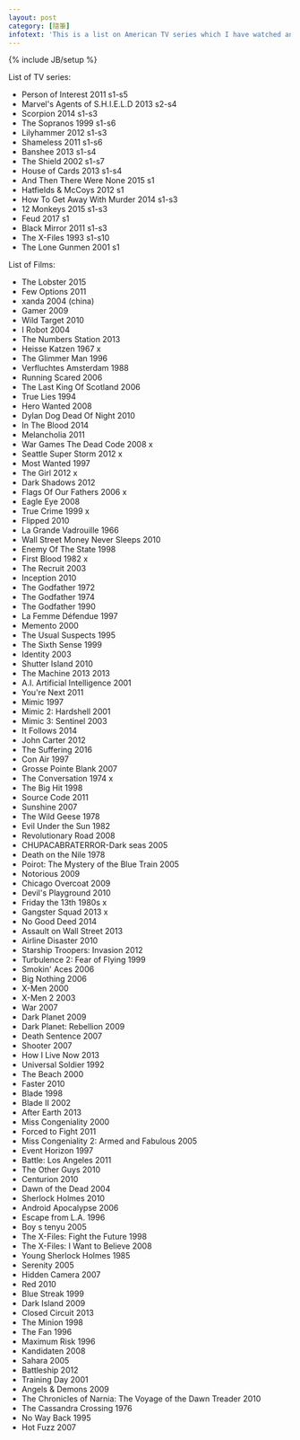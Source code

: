 ```yaml
---
layout: post
category: [隨筆]
infotext: 'This is a list on American TV series which I have watched and will have watched in these years and in the future.'
---
```

{% include JB/setup %}

List of TV series:

- Person of Interest 2011 s1-s5
- Marvel's Agents of S.H.I.E.L.D 2013 s2-s4
- Scorpion 2014 s1-s3
- The Sopranos 1999 s1-s6
- Lilyhammer 2012 s1-s3
- Shameless 2011 s1-s6
- Banshee 2013 s1-s4
- The Shield 2002 s1-s7
- House of Cards 2013 s1-s4
- And Then There Were None 2015 s1
- Hatfields & McCoys 2012 s1
- How To Get Away With Murder 2014 s1-s3
- 12 Monkeys 2015 s1-s3
- Feud 2017 s1
- Black Mirror 2011 s1-s3
- The X-Files 1993 s1-s10
- The Lone Gunmen 2001 s1

List of Films:

- The Lobster 2015
- Few Options 2011
- xanda 2004 (china)
- Gamer 2009
- Wild Target 2010
- I Robot 2004
- The Numbers Station 2013
- Heisse Katzen 1967 x
- The Glimmer Man 1996
- Verfluchtes Amsterdam 1988
- Running Scared 2006
- The Last King Of Scotland 2006
- True Lies 1994
- Hero Wanted 2008
- Dylan Dog Dead Of Night 2010
- In The Blood 2014
- Melancholia 2011
- War Games The Dead Code 2008 x
- Seattle Super Storm 2012 x
- Most Wanted 1997
- The Girl 2012 x
- Dark Shadows 2012
- Flags Of Our Fathers 2006 x
- Eagle Eye 2008
- True Crime 1999 x
- Flipped 2010
- La Grande Vadrouille 1966
- Wall Street Money Never Sleeps 2010
- Enemy Of The State 1998
- First Blood 1982 x
- The Recruit 2003
- Inception 2010
- The Godfather 1972
- The Godfather 1974
- The Godfather 1990
- La Femme Défendue 1997
- Memento 2000
- The Usual Suspects 1995
- The Sixth Sense 1999
- Identity 2003
- Shutter Island 2010
- The Machine 2013 2013
- A.I. Artificial Intelligence 2001
- You're Next 2011
- Mimic 1997
- Mimic 2: Hardshell 2001
- Mimic 3: Sentinel 2003
- It Follows 2014
- John Carter 2012
- The Suffering 2016
- Con Air 1997
- Grosse Pointe Blank 2007
- The Conversation 1974 x
- The Big Hit 1998
- Source Code 2011
- Sunshine 2007
- The Wild Geese 1978
- Evil Under the Sun 1982
- Revolutionary Road 2008
- CHUPACABRATERROR-Dark seas 2005
- Death on the Nile 1978
- Poirot: The Mystery of the Blue Train 2005
- Notorious 2009
- Chicago Overcoat 2009
- Devil's Playground 2010
- Friday the 13th 1980s x
- Gangster Squad 2013 x
- No Good Deed 2014
- Assault on Wall Street 2013
- Airline Disaster 2010
- Starship Troopers: Invasion 2012
- Turbulence 2: Fear of Flying 1999
- Smokin' Aces 2006
- Big Nothing 2006
- X-Men 2000
- X-Men 2 2003
- War 2007
- Dark Planet 2009
- Dark Planet: Rebellion 2009
- Death Sentence 2007
- Shooter 2007
- How I Live Now 2013
- Universal Soldier 1992
- The Beach 2000
- Faster 2010
- Blade 1998
- Blade II 2002
- After Earth 2013
- Miss Congeniality 2000
- Forced to Fight 2011
- Miss Congeniality 2: Armed and Fabulous 2005
- Event Horizon 1997
- Battle: Los Angeles 2011
- The Other Guys 2010
- Centurion 2010
- Dawn of the Dead 2004
- Sherlock Holmes 2010
- Android Apocalypse 2006
- Escape from L.A. 1996
- Boy s tenyu 2005
- The X-Files: Fight the Future 1998
- The X-Files: I Want to Believe 2008
- Young Sherlock Holmes 1985
- Serenity 2005
- Hidden Camera 2007
- Red 2010
- Blue Streak 1999
- Dark Island 2009
- Closed Circuit 2013
- The Minion 1998
- The Fan 1996
- Maximum Risk 1996
- Kandidaten 2008
- Sahara 2005
- Battleship 2012
- Training Day 2001
- Angels & Demons 2009
- The Chronicles of Narnia: The Voyage of the Dawn Treader 2010
- The Cassandra Crossing 1976
- No Way Back 1995
- Hot Fuzz 2007
